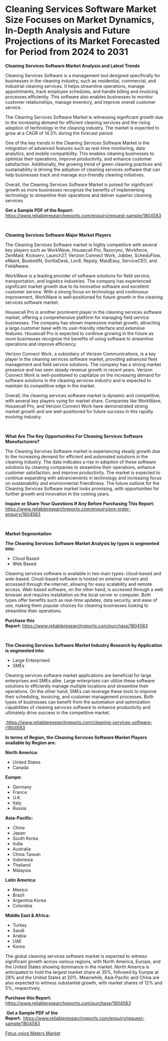 <p><h1>Cleaning Services Software Market Size Focuses on Market Dynamics, In-Depth Analysis and Future Projections of its Market Forecasted for Period from 2024 to 2031</h1></p><p><strong>Cleaning Services Software Market Analysis and Latest Trends</strong></p>
<p><p>Cleaning Services Software is a management tool designed specifically for businesses in the cleaning industry, such as residential, commercial, and industrial cleaning services. It helps streamline operations, manage appointments, track employee schedules, and handle billing and invoicing processes efficiently. This software also enables businesses to monitor customer relationships, manage inventory, and improve overall customer service.</p><p>The Cleaning Services Software Market is witnessing significant growth due to the increasing demand for efficient cleaning services and the rising adoption of technology in the cleaning industry. The market is expected to grow at a CAGR of 14.3% during the forecast period.</p><p>One of the key trends in the Cleaning Services Software Market is the integration of advanced features such as real-time monitoring, data analytics, and mobile compatibility. This enables cleaning businesses to optimize their operations, improve productivity, and enhance customer satisfaction. Additionally, the growing trend of green cleaning practices and sustainability is driving the adoption of cleaning services software that can help businesses track and manage eco-friendly cleaning initiatives.</p><p>Overall, the Cleaning Services Software Market is poised for significant growth as more businesses recognize the benefits of implementing technology to streamline their operations and deliver superior cleaning services.</p></p>
<p><strong>Get a Sample PDF of the Report:&nbsp;</strong> <a href="https://www.reliableresearchreports.com/enquiry/request-sample/1804583">https://www.reliableresearchreports.com/enquiry/request-sample/1804583</a></p>
<p>&nbsp;</p>
<p><strong>Cleaning Services Software Major Market Players</strong></p>
<p><p>The Cleaning Services Software market is highly competitive with several key players such as WorkWave, Housecall Pro, Razorync, Workforce, ZenMaid, Kickserv, Launch27, Verizon Connect Work, Jobber, ScheduFlow, eMaint, BookedIN, GorillaDesk, Loc8, Repsly, MaidEasy, ServiceCEO, and FieldAware.</p><p>WorkWave is a leading provider of software solutions for field service, transportation, and logistics industries. The company has experienced significant market growth due to its innovative software and excellent customer service. With a strong focus on technology and continuous improvement, WorkWave is well-positioned for future growth in the cleaning services software market.</p><p>Housecall Pro is another prominent player in the cleaning services software market, offering a comprehensive platform for managing field service businesses. The company has shown impressive market growth, attracting a large customer base with its user-friendly interface and extensive features. Housecall Pro is expected to continue growing in the future as more businesses recognize the benefits of using software to streamline operations and improve efficiency.</p><p>Verizon Connect Work, a subsidiary of Verizon Communications, is a key player in the cleaning services software market, providing advanced fleet management and field service solutions. The company has a strong market presence and has seen steady revenue growth in recent years. Verizon Connect Work is well-positioned to capitalize on the increasing demand for software solutions in the cleaning services industry and is expected to maintain its competitive edge in the market.</p><p>Overall, the cleaning services software market is dynamic and competitive, with several key players vying for market share. Companies like WorkWave, Housecall Pro, and Verizon Connect Work have demonstrated strong market growth and are well-positioned for future success in this rapidly evolving industry.</p></p>
<p>&nbsp;</p>
<p><strong>What Are The Key Opportunities For Cleaning Services Software Manufacturers?</strong></p>
<p><p>The Cleaning Services Software market is experiencing steady growth due to the increasing demand for efficient and automated solutions in the cleaning industry. The data indicates a rise in adoption of these software solutions by cleaning companies to streamline their operations, enhance customer satisfaction, and improve productivity. The market is expected to continue expanding with advancements in technology and increasing focus on sustainability and environmental friendliness. The future outlook for the Cleaning Services Software market looks promising, with opportunities for further growth and innovation in the coming years.</p></p>
<p><strong>Inquire or Share Your Questions If Any Before Purchasing This Report:</strong> <a href="https://www.reliableresearchreports.com/enquiry/pre-order-enquiry/1804583">https://www.reliableresearchreports.com/enquiry/pre-order-enquiry/1804583</a></p>
<p>&nbsp;</p>
<p><strong>Market Segmentation</strong></p>
<p><strong>The Cleaning Services Software Market Analysis by types is segmented into:</strong></p>
<p><ul><li>Cloud Based</li><li>Web Based</li></ul></p>
<p><p>Cleaning services software is available in two main types: cloud-based and web-based. Cloud-based software is hosted on external servers and accessed through the internet, allowing for easy scalability and remote access. Web-based software, on the other hand, is accessed through a web browser and requires installation on the local server or computer. Both types offer benefits such as real-time updates, data security, and ease of use, making them popular choices for cleaning businesses looking to streamline their operations.</p></p>
<p><strong>Purchase this Report:&nbsp;</strong><a href="https://www.reliableresearchreports.com/purchase/1804583">https://www.reliableresearchreports.com/purchase/1804583</a></p>
<p>&nbsp;</p>
<p><strong>The Cleaning Services Software Market Industry Research by Application is segmented into:</strong></p>
<p><ul><li>Large Enterprised</li><li>SMEs</li></ul></p>
<p><p>Cleaning services software market applications are beneficial for large enterprises and SMEs alike. Large enterprises can utilize these software solutions to efficiently manage multiple locations and streamline their operations. On the other hand, SMEs can leverage these tools to improve their scheduling, invoicing, and customer management processes. Both types of businesses can benefit from the automation and optimization capabilities of cleaning services software to enhance productivity and ultimately drive success in the competitive market.</p></p>
<p><a href="https://www.reliableresearchreports.com/cleaning-services-software-r1804583">&nbsp;https://www.reliableresearchreports.com/cleaning-services-software-r1804583</a></p>
<p><strong>In terms of Region, the Cleaning Services Software Market Players available by Region are:</strong></p>
<p>
    <p> <strong> North America: </strong>
        <ul>
            <li>United States</li>
            <li>Canada</li>
        </ul>
        </p> 
    <p> <strong> Europe: </strong>
        <ul>
            <li>Germany</li>
            <li>France</li>
            <li>U.K.</li>
            <li>Italy</li>
            <li>Russia</li>
        </ul>
        </p> 
    <p> <strong> Asia-Pacific: </strong>
        <ul>
            <li>China</li>
            <li>Japan</li>
            <li>South Korea</li>
            <li>India</li>
            <li>Australia</li>
            <li>China Taiwan</li>
            <li>Indonesia</li>
            <li>Thailand</li>
            <li>Malaysia</li>
        </ul>
        </p> 
    <p> <strong> Latin America: </strong>
        <ul>
            <li>Mexico</li>
            <li>Brazil</li>
            <li>Argentina Korea</li>
            <li>Colombia</li>
        </ul>
        </p> 
    <p> <strong> Middle East & Africa: </strong>
        <ul>
            <li>Turkey</li>
            <li>Saudi</li>
            <li>Arabia</li>
            <li>UAE</li>
            <li>Korea</li>
        </ul>
    </p>
    </p>
<p><p>The global cleaning services software market is expected to witness significant growth across various regions, with North America, Europe, and the United States showing dominance in the market. North America is anticipated to hold the largest market share at 35%, followed by Europe at 28% and the United States at 20%. Meanwhile, Asia-Pacific and China are also expected to witness substantial growth, with market shares of 12% and 5%, respectively.</p></p>
<p><strong>Purchase this Report: </strong><a href="https://www.reliableresearchreports.com/purchase/1804583">https://www.reliableresearchreports.com/purchase/1804583</a></p>
<p>&nbsp;<strong>Get a Sample PDF of the Report:&nbsp;&nbsp;</strong><a href="https://www.reliableresearchreports.com/enquiry/request-sample/1804583">https://www.reliableresearchreports.com/enquiry/request-sample/1804583</a></p>
<p><strong></strong></p>
<p><p><a href="https://view.publitas.com/reportprime-1/fetus-voice-meters-market-trends-forecast-and-competitive-analysis-to-2031/">Fetus voice Meters Market</a></p></p>